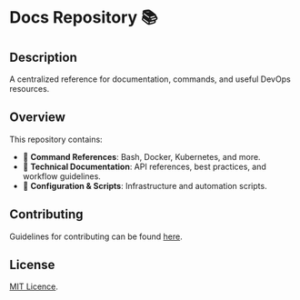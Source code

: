 # Docs Repository 📚

## Description  
A centralized reference for documentation, commands, and useful DevOps resources.  

## Overview
This repository contains:  
- 📜 **Command References**: Bash, Docker, Kubernetes, and more.  
- 📖 **Technical Documentation**: API references, best practices, and workflow guidelines.  
- 🔧 **Configuration & Scripts**: Infrastructure and automation scripts.  

## Contributing
Guidelines for contributing can be found [here](https://github.com/sci-evolution/docs/blob/d2b948753b26abb5bc1747fe07e1eb633b3e3fc7/CONTRIBUTING.md).

## License
[MIT Licence](https://github.com/sci-evolution/docs/blob/d2b948753b26abb5bc1747fe07e1eb633b3e3fc7/LICENSE).
